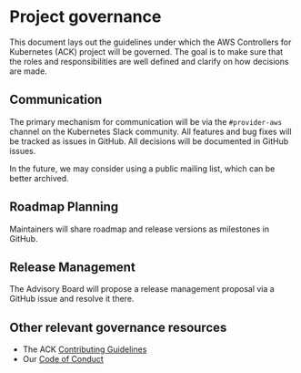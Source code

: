 # Project governance

This document lays out the guidelines under which the AWS Controllers for Kubernetes (ACK) project will be governed.
The goal is to make sure that the roles and responsibilities are well defined and clarify on how decisions are made.

## Communication

The primary mechanism for communication will be via the `#provider-aws` channel on the Kubernetes Slack community.
All features and bug fixes will be tracked as issues in GitHub. All decisions will be documented in GitHub issues.

In the future, we may consider using a public mailing list, which can be better archived.

## Roadmap Planning

Maintainers will share roadmap and release versions as milestones in GitHub.

## Release Management

The Advisory Board will propose a release management proposal via a GitHub issue and resolve it there.

## Other relevant governance resources

* The ACK [Contributing Guidelines](CONTRIBUTING.md)
* Our [Code of Conduct](CODE_OF_CONDUCT.md)
